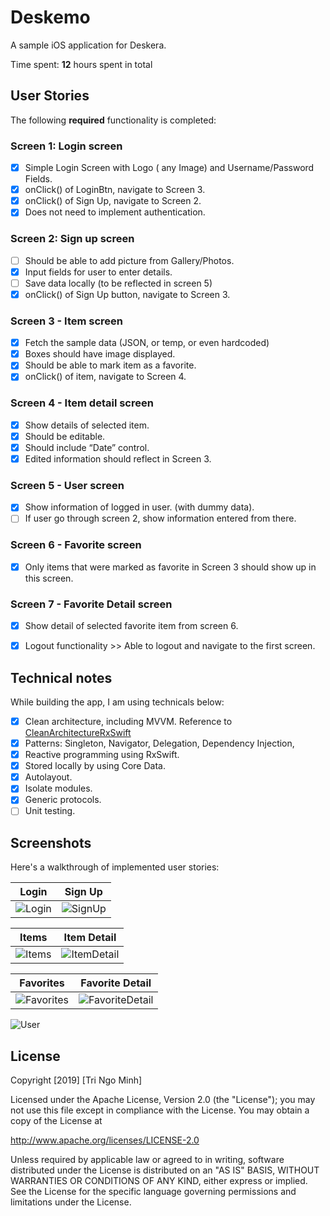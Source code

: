 # Deskemo
A sample iOS application for Deskera. 

Time spent: **12** hours spent in total

## User Stories

The following **required** functionality is completed:

### Screen 1: Login screen
- [x] Simple Login Screen with Logo ( any Image) and Username/Password Fields.
- [x] onClick() of LoginBtn, navigate to Screen 3.
- [x] onClick() of Sign Up, navigate to Screen 2.
- [x] Does not need to implement authentication.

### Screen 2: Sign up screen
- [ ] Should be able to add picture from
Gallery/Photos.
- [x] Input fields for user to enter details.
- [ ] Save data locally (to be reflected in screen 5)
- [x] onClick() of Sign Up button, navigate to
Screen 3.

### Screen 3 - Item screen
- [x] Fetch the sample data (JSON, or temp, or even hardcoded)
- [x] Boxes should have image displayed.
- [x] Should be able to mark item as a favorite.
- [x] onClick() of item, navigate to Screen 4.

### Screen 4 - Item detail screen
- [x] Show details of selected item.
- [x] Should be editable.
- [x] Should include “Date” control.
- [x] Edited information should reflect in Screen 3.

### Screen 5 - User screen
- [x] Show information of logged in user. (with dummy data).
- [ ] If user go through screen 2, show information
entered from there.

### Screen 6 - Favorite screen
- [x] Only items that were marked as favorite in Screen 3 should show up in this screen.

### Screen 7 - Favorite Detail screen
- [x] Show detail of selected favorite item from screen 6.
- [x] Logout functionality >> Able to logout and navigate to the first
screen.


## Technical notes

While building the app, I am using technicals below:

- [x] Clean architecture, including MVVM. Reference to [CleanArchitectureRxSwift](https://github.com/sergdort/CleanArchitectureRxSwift)
- [x] Patterns: Singleton, Navigator, Delegation, Dependency Injection, 
- [x] Reactive programming using RxSwift.
- [x] Stored locally by using Core Data.
- [x] Autolayout.
- [x] Isolate modules.
- [x] Generic protocols.
- [ ] Unit testing.

## Screenshots

Here's a walkthrough of implemented user stories:

Login                              |  Sign Up
:---------------------------------:|:-------------------------:
![Login](screenshots/login.png)    |  ![SignUp](screenshots/signup.png)

Items                              |  Item Detail
:---------------------------------:|:-------------------------:
![Items](screenshots/items.png)    |  ![ItemDetail](screenshots/item.png)

Favorites                               |  Favorite Detail
:--------------------------------------:|:-------------------------:
![Favorites](screenshots/favorites.png) |  ![FavoriteDetail](screenshots/favorite.png)


![User](screenshots/user.png) 


## License

Copyright [2019] [Tri Ngo Minh]

Licensed under the Apache License, Version 2.0 (the "License");
you may not use this file except in compliance with the License.
You may obtain a copy of the License at

http://www.apache.org/licenses/LICENSE-2.0

Unless required by applicable law or agreed to in writing, software
distributed under the License is distributed on an "AS IS" BASIS,
WITHOUT WARRANTIES OR CONDITIONS OF ANY KIND, either express or implied.
See the License for the specific language governing permissions and
limitations under the License.